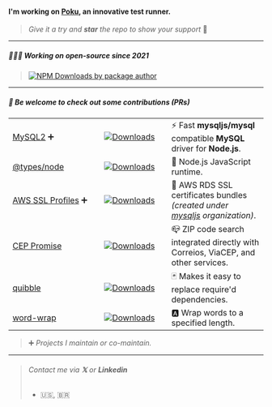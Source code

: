 #### I'm working on [**Poku**](https://github.com/wellwelwel/poku?tab=readme-ov-file#readme), an innovative test runner.

<!--
<a href="https://github.com/wellwelwel/poku">
  <img align="right" width="128" src="https://raw.githubusercontent.com/wellwelwel/poku/main/.github/assets/readme/poku.svg" />
</a>
-->

> _Give it a try and **star** the repo to show your support_ 🐷

---

##### 👨🏻‍💻 Working on _open-source_ since **2021**

<blockquote>
  <a href="https://www.npmjs.com/~weslley.io">
    <img src="https://img.shields.io/npm-stat/dm/weslley.io?style=flat-square&color=6c5ce7&logo=npm&logoColor=white&label=My%20NPM%20packages%20have%20been%20downloaded" alt="NPM Downloads by package author">
  </a>
</blockquote>

---

##### 🤝 Be welcome to check out some contributions (_PRs_)

<table>
  <tbody>
    <tr>
      <td width="165"><a href="https://github.com/sidorares/node-mysql2/pulls?q=is:pr+author:wellwelwel">MySQL2</a> ➕</td>
      <td width="117"><a href="https://www.npmjs.com/package/mysql2"><img src="https://img.shields.io/npm/dm/mysql2.svg?style=flat-square&color=6c5ce7&label=&logo=npm&logoColor=white" alt="Downloads"></a></td>
      <td>⚡️ Fast <b>mysqljs/mysql</b> compatible <b>MySQL</b> driver for <b>Node.js</b>.</td>
    </tr>
    <tr>
      <td><a href="https://github.com/DefinitelyTyped/DefinitelyTyped/pulls?q=is:pr+author:wellwelwel">@types/node</a></td>
      <td><a href="https://www.npmjs.com/package/@types/node"><img src="https://img.shields.io/npm/dm/@types/node.svg?style=flat-square&color=6c5ce7&label=&logo=npm&logoColor=white" alt="Downloads"></a></td>
      <td>🐢 Node.js JavaScript runtime.</td>
    </tr>
    <tr>
      <td><a href="https://github.com/mysqljs/aws-ssl-profiles/pulls?q=is:pr+author:wellwelwel">AWS SSL Profiles</a> ➕</td>
      <td><a href="https://www.npmjs.com/package/aws-ssl-profiles"><img src="https://img.shields.io/npm/dm/aws-ssl-profiles.svg?style=flat-square&color=6c5ce7&label=&logo=npm&logoColor=white" alt="Downloads"></a></td>
      <td>📜 AWS RDS SSL certificates bundles <i>(created under <a href="https://github.com/mysqljs">mysqljs</a> organization)</i>.</td>
    </tr>
    <tr>
      <td><a href="https://github.com/BrasilAPI/cep-promise/pulls?q=is:pr+author:wellwelwel">CEP Promise</a></td>
      <td ><a href="https://www.npmjs.com/package/cep-promise"><img src="https://img.shields.io/npm/dm/cep-promise.svg?style=flat-square&color=6c5ce7&label=&logo=npm&logoColor=white" alt="Downloads"></a></td>
      <td>📪 ZIP code search integrated directly with Correios, ViaCEP, and other services.</td>
    </tr>
    <tr>
      <td><a href="https://github.com/testdouble/quibble/pulls?q=is:pr+author:wellwelwel">quibble</a></td>
      <td><a href="https://www.npmjs.com/package/quibble"><img src="https://img.shields.io/npm/dm/quibble.svg?style=flat-square&color=6c5ce7&label=&logo=npm&logoColor=white" alt="Downloads"></a></td>
      <td>🃏 Makes it easy to replace require'd dependencies.</td>
    </tr>
    <tr>
      <td><a href="https://github.com/aashutoshrathi/word-wrap/pulls?q=is:pr+author:wellwelwel">word-wrap</a></td>
      <td><a href="https://www.npmjs.com/package/@aashutoshrathi/word-wrap"><img src="https://img.shields.io/npm/dm/@aashutoshrathi/word-wrap.svg?style=flat-square&color=6c5ce7&label=&logo=npm&logoColor=white" alt="Downloads"></a></td>
      <td>🅰 Wrap words to a specified length.</td>
    </tr>
  </tbody>
</table>

> ➕ _Projects I maintain or co-maintain._

---

> ###### Contact me via **𝕏** or **Linkedin**
> 
> - 🇺🇸, 🇧🇷

<!--
---

<blockquote>
<details>
<summary>
Interested in my knowledge? <i>Portuguese (BR)</i> 🇧🇷
</summary>

### TypeScript

Sim, por gentileza ☕️

### JavaScript, Node.js, Bun e Deno

Desenvolvendo desde rotinas pessoais básicas a projetos complexos  como desenvolver um _test runner_ do total zero, um _ORM_ para **Ubuntu Server** e até um _ORM_ para o **MySQL2**.

Contribuindo desde tarefas simples, criando ou melhorando os tipos de projetos open-source e até resolvendo vulnerabilidades críticas de segurança de projetos amplamente usados pela comunidade.

Meus projetos mais complexos costumam ter a documentação criada com **React** e **Docusaurus**, enquanto sites profissionais costumam variar desde **HTML**, **CSS** e **JavaScript** puros à combinação de frameworks com **Next**  e **SCSS** e também **Vite** para sites em que o _SEO_ não é tão importante.

### Bash

Minha segunda linguagem para criar automações, geralmente usando em tarefas mais complexas como automação e proxy de servidores, patches de segurança e cron jobs.

### PHP

Somado ao **Apache** e **Bash**, me especializei em segurança de servidores, resolvendo vulnerabilidades de segurança desde o código à borda dos servidores.

Não costumo usar nenhum framework para **PHP**, pois já o considero completo o suficiente, especialmente quando somado ao **Composer**.

### SQL

Meu foco no **MySQL Server** se deve pelo amplo uso em hospedagens compartilhadas. Atualmente, tenho o grande prazer se ser co-mantenedor no **MySQL2**, um dos maiores projetos para comunicar o **JavaScript** com o **MySQL Server**.

### Containers

Especialmente usado para testes e automações de ambientes, também já desenvolvi uma simulação de VPS e EC2 (AWS) locais, sem necessidade de internet e muito menos gastar nada. Quando em produção, normalmente o trabalho pesado é feito em **Bash** e os containers apenas garantem a praticidade de orquestrar os serviços.

### SCSS

Minha escolha fiel ao **SCSS** se deve a poder utilizar a sintaxe nativa do **CSS** com um _superset_, como se ele fosse um **TypeScript** do **CSS**.

</details>
</blockquote>
-->
